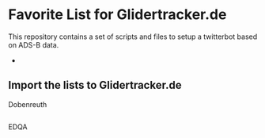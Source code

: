 Favorite List for Glidertracker.de
===

This repository contains a set of scripts and files to setup a twitterbot based on ADS-B data.

* 

Import the lists to Glidertracker.de
---

Dobenreuth

```glidertracker.de/#lst=https://raw.githubusercontent.com/EDQASpotter/GliderTracker-EDQA-Filters/main/Dobenreuth
```
	

EDQA

```glidertracker.de/#lst=https://raw.githubusercontent.com/EDQASpotter/GliderTracker-EDQA-Filters/main/EDQA
```

	

